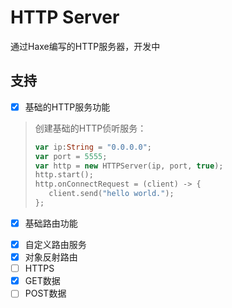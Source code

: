 # HTTP Server
通过Haxe编写的HTTP服务器，开发中

## 支持
- [x] 基础的HTTP服务功能
> 创建基础的HTTP侦听服务：
> ```haxe
> var ip:String = "0.0.0.0";
> var port = 5555;
> var http = new HTTPServer(ip, port, true);
> http.start();
> http.onConnectRequest = (client) -> {
>    client.send("hello world.");
> };
> ```
- [x] 基础路由功能
> 
- [x] 自定义路由服务
- [x] 对象反射路由
- [ ] HTTPS
- [x] GET数据
- [ ] POST数据